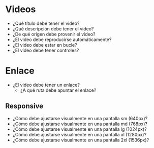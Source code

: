 # Videos

- ¿Qué título debe tener el video?
- ¿Qué descripción debe tener el video?
- ¿De qué origen debe provenir el video?
- ¿El video debe reproducirse automáticamente?
- ¿El video debe estar en bucle?
- ¿El video debe tener controles?

# Enlace

- ¿El video debe tener un enlace?
    - ¿A qué ruta debe apuntar el enlace?

## Responsive

- ¿Cómo debe ajustarse visualmente en una pantalla sm (640px)?
- ¿Cómo debe ajustarse visualmente en una pantalla md (768px)?
- ¿Cómo debe ajustarse visualmente en una pantalla lg (1024px)?
- ¿Cómo debe ajustarse visualmente en una pantalla xl (1280px)?
- ¿Cómo debe ajustarse visualmente en una pantalla 2xl (1536px)?